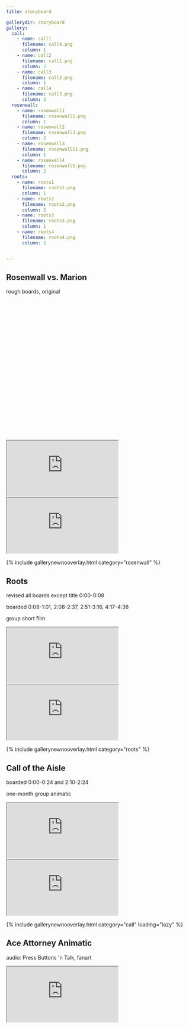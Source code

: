 ```yaml
---
title: storyboard

gallerydir: storyboard
gallery:
  call:
    - name: call1
      filename: call4.png
      column: 1
    - name: call2
      filename: call1.png
      column: 2
    - name: call3
      filename: call2.png
      column: 1
    - name: call4
      filename: call3.png
      column: 2
  rosenwall:
    - name: rosenwall1
      filename: rosenwall1.png
      column: 1
    - name: rosenwall2
      filename: rosenwall3.png
      column: 2
    - name: rosenwall3
      filename: rosenwall11.png
      column: 1
    - name: rosenwall4
      filename: rosenwall5.png
      column: 2
  roots:
    - name: roots1
      filename: roots1.png
      column: 1
    - name: roots2
      filename: roots2.png
      column: 2
    - name: roots3
      filename: roots3.png
      column: 1
    - name: roots4
      filename: roots4.png
      column: 2


---
```


## Rosenwall vs. Marion

rough boards, original

<div class="medwidth">
  <div class="iframecontainer" style="padding-top: 75%;">
    <iframe src="https://docs.google.com/presentation/d/e/2PACX-1vSNt-p08lkXVxOxN9LYlfd3D6wjL0P-F9T0n3bhQK6__RGEV-X5u6UenXcOAZ1fTfx-ZvPDqaJJLtBe/embed" allowfullscreen="true"></iframe>
  </div>

  <div class="iframecontainer">
    <iframe src="https://www.youtube.com/embed/HUocWaP9yoA" title="rosenwall animatic" allow="fullscreen"></iframe>
  </div>

{% include gallerynewnooverlay.html category="rosenwall" %}

</div>

## Roots

revised all boards except title 0:00-0:08

boarded 0:08-1:01, 2:08-2:37, 2:51-3:16, 4:17-4:36

group short film

<div class="medwidth">
  <div class="iframecontainer">
    <iframe src="https://docs.google.com/presentation/d/e/2PACX-1vT3We30maidRmaoFuFTCadCDEQtsn8_szcpMvEarl38qH-S-fxDsaLuurOmr6uEdSurxNW6UxlMKQVb/embed" allowfullscreen="true"></iframe>
  </div>

  <div class="iframecontainer">
    <iframe src="https://www.youtube.com/embed/0zFEcYs-Yjs" title="roots animatic" allow="fullscreen"></iframe>
  </div>

{% include gallerynewnooverlay.html category="roots" %}

</div>

## Call of the Aisle

boarded 0:00-0:24 and 2:10-2:24

one-month group animatic

<div class="medwidth">
  <div class="iframecontainer">
    <iframe src="https://docs.google.com/presentation/d/e/2PACX-1vSI_FV3ZMrKPsQg-LbU25_GCp854OBtFVJ_lDrV2UvUjNRuxvEo3BWkhb_H2QUpfzAcnmQp2EsGc7Lg/embed" allowfullscreen="true"></iframe>
  </div>

  <div class="iframecontainer">
    <iframe src="https://www.youtube.com/embed/gYCeVFCw4Qw" title="call of the aisle animatic" allow="fullscreen"></iframe>
  </div>

{% include gallerynewnooverlay.html category="call" loading="lazy" %}

</div>

## Ace Attorney Animatic

audio: Press Buttons 'n Talk, fanart

<div class="medwidth">
  <div class="iframecontainer">
    <iframe src="https://www.youtube.com/embed/aMQqe8jfeQ8" title="ace attorney animatic" allow="fullscreen"></iframe>
  </div>
</div>
